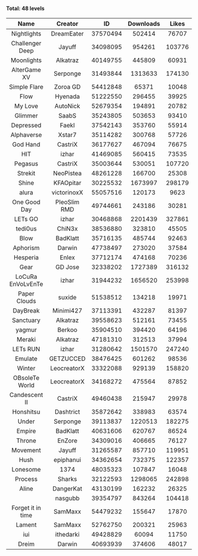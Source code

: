 #### Total: 48 levels

| Name | Creator | ID | Downloads | Likes |
|:---:|:---:|:---:|:---:|:---:|
| Nightlights | DreamEater | 37570494 | 502414 | 76707
| Challenger Deep | Jayuff | 34098095 | 954261 | 103776
| Moonlights | Alkatraz | 40149755 | 445809 | 60931
| AlterGame XV | Serponge | 31493844 | 1313633 | 174130
| Simple Flare | Zoroa GD | 54412848 | 65371 | 10048
| Flow | Hyenada | 51222550 | 296455 | 39925
| My Love | AutoNick | 52679354 | 194891 | 20782
| Glimmer | SaabS | 35243805 | 503653 | 93410
| Depressed | FaekI | 37542143 | 353760 | 55914
| Alphaverse | Xstar7 | 35114282 | 300768 | 57726
| God Hand | CastriX | 36177627 | 467094 | 76675
| HIT | izhar | 41469085 | 560415 | 73535
| Pegasus | CastriX | 35003644 | 530051 | 107720
| Strekit | NeoPistea | 48261228 | 166700 | 25308
| Shine | KFAOpitar | 30225532 | 1673997 | 298179
| alura | victorinoxX | 55057516 | 120173 | 9623
| One Good Day | PleoSlim RMD | 49744661 | 243186 | 30281
| LETs GO | izhar | 30468868 | 2201439 | 327861
| tedi0us | ChiN3x | 38536880 | 323810 | 45505
| Blow | BadKlatt | 35716135 | 485744 | 92463
| Aphorism | Darwin | 47738497 | 273020 | 37584
| Hesperia | Enlex | 37712174 | 474168 | 70236
| Gear | GD Jose | 32338202 | 1727389 | 316132
| LoCuRa EnVoLvEnTe | izhar | 31944232 | 1656520 | 253998
| Paper Clouds | suxide | 51538512 | 134218 | 19971
| DayBreak | Minimi427 | 37113391 | 432287 | 81397
| Sanctuary | Alkatraz | 39558623 | 512161 | 73455
| yagmur | Berkoo | 35904510 | 394420 | 64196
| Meraki | Alkatraz | 47181310 | 312513 | 37994
| LETs  RUN | izhar | 31280642 | 1501570 | 247240
| Emulate | GETZUCCED | 38476425 | 601262 | 98536
| Winter | LeocreatorX | 33322088 | 929139 | 158820
| OBsoleTe World | LeocreatorX | 34168272 | 475564 | 87852
| Candescent II | CastriX | 49460438 | 215947 | 29978
| Honshitsu | Dashtrict | 35872642 | 338983 | 63574
| Under | Serponge | 39113837 | 1220513 | 182275
| Empire | BadKlatt | 40631606 | 620767 | 86524
| Throne | EnZore | 34309016 | 406665 | 76127
| Movement | Jayuff | 31265587 | 857710 | 119951
| Hush | epiphanui | 34362654 | 732375 | 122357
| Lonesome | 1374 | 48035323 | 107847 | 16048
| Process | Sharks | 32122593 | 1298065 | 242898
| Aline | DangerKat | 43130199 | 162232 | 26325
|   | nasgubb | 39354797 | 843264 | 104418
| Forget it in time | SamMaxx | 54479232 | 155647 | 17870
| Lament | SamMaxx | 52762750 | 200321 | 25963
| iui | ithedarki | 49428829 | 60094 | 11750
| Dreim | Darwin | 40693939 | 374606 | 48017
